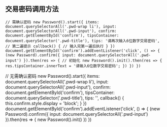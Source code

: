 ## 交易密码调用方法

`
// 需确认密码
new Password().start({
    items: document.querySelectorAll('.pwd-wrap li'),
    input: document.querySelectorAll('.pwd-input'),
    confirm: document.getElementById('confirm'),
    tipsContainer: document.querySelector('.pwd-title'),
    tips: '请再次输入6位数字交易密码', // 第二遍提示
    callback() {
        // 输入完第一遍后执行
    }
})
document.getElementById('confirm').addEventListener('click', () => {
    (new Password).confirm({
        input: document.querySelectorAll('.pwd-input')
    }).then(res => {
        // 初始化
        new Password().init().then(res => {
            res.tipsContainer.innerText = '请输入6位数字交易密码';
        })
    })
})
`

// 无需确认密码
new Password().start({
    items: document.querySelectorAll('.pwd-wrap li'),
    input: document.querySelectorAll('.pwd-input'),
    confirm: document.getElementById('confirm'),
    tipsContainer: document.querySelector('.pwd-title'),
    tips: '',
    callback() {
        this.confirm.style.display = 'block';
    }
})
document.getElementById('confirm').addEventListener('click', () => {
    (new Password).confirm({
        input: document.querySelectorAll('.pwd-input')
    }).then(res => {
        new Password().init()
    })
})
